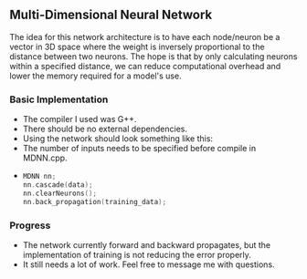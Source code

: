 ## Multi-Dimensional Neural Network

The idea for this network architecture is to have each node/neuron be a vector in 3D space where the weight is inversely proportional to the distance between two neurons. The hope is that by only calculating neurons within a specified distance, we can reduce computational overhead and lower the memory required for a model's use.

### Basic Implementation
  * The compiler I used was G++.
  * There should be no external dependencies.
  * Using the network should look something like this:
  * The number of inputs needs to be specified before compile in MDNN.cpp.
  * ```cpp
    MDNN nn;
    nn.cascade(data);
    nn.clearNeurons();
    nn.back_propagation(training_data);
    ```

### Progress
  * The network currently forward and backward propagates, but the implementation of training is not reducing the error properly.
  * It still needs a lot of work. Feel free to message me with questions.
